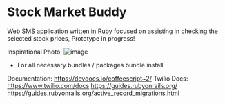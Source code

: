 # Stock Market Buddy

Web SMS application written in Ruby focused on assisting in checking the selected stock prices, Prototype in progress!

Inspirational Photo:
![image](https://raw.githubusercontent.com/mop-tracker/mop/master/doc/screenshot.png)

- For all necessary bundles / packages
bundle install

Documentation: https://devdocs.io/coffeescript~2/
Twilio Docs: https://www.twilio.com/docs
https://guides.rubyonrails.org/
https://guides.rubyonrails.org/active_record_migrations.html
